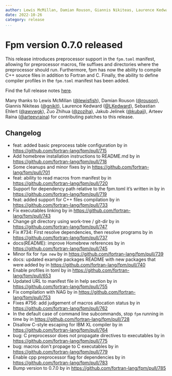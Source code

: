 ```yaml
---
author: Lewis McMillan, Damian Rouson, Giannis Nikiteas, Laurence Kedward, Sebastian Ehlert, Zuo Zhihua, Jakub Jelínek, Arteev Raina
date: 2022-10-26
category: release
...
```


# Fpm version 0.7.0 released

This release introduces preprocessor support in the `fpm.toml` manifest, allowing
for preprocessor macros, file suffixes and directories where the preprocessor should run.
Furthermore, fpm has now the ability to compile C++ source files in addition to Fortran and C.
Finally, the ability to define compiler profiles in the `fpm.toml` manifest has been added.

Find the full release notes [here](https://github.com/fortran-lang/fpm/releases/tag/v0.7.0).

Many thanks to
Lewis McMillan ([@lewisfish](https://github.com/lewisfish)),
Damian Rouson ([@rouson](https://github.com/rouson)),
Giannis Nikiteas ([@gnikit](https://github.com/gnikit)),
Laurence Kedward ([@LKedward](https://github.com/LKedward)),
Sebastian Ehlert ([@awvwgk](https://github.com/awvwgk)),
Zuo Zhihua ([@zoziha](https://github.com/zoziha)),
Jakub Jelínek ([@kubajj](https://github.com/kubajj)),
Arteev Raina ([@arteevraina](https://github.com/arteevraina))
for contributing patches to this release.

## Changelog

- feat: added basic preprocess table configuration by in <https://github.com/fortran-lang/fpm/pull/715>
- Add homebrew installation instructions to README.md by in <https://github.com/fortran-lang/fpm/pull/718>
- Some cleanups and minor fixes by in <https://github.com/fortran-lang/fpm/pull/701>
- feat: ability to read macros from manifest by in <https://github.com/fortran-lang/fpm/pull/720>
- Support for dependency path relative to the fpm.toml it’s written in by in <https://github.com/fortran-lang/fpm/pull/719>
- feat: added support for C++ files compilation by in <https://github.com/fortran-lang/fpm/pull/733>
- Fix executables linking by in <https://github.com/fortran-lang/fpm/pull/743>
- Change git directory using work-tree / git-dir by in <https://github.com/fortran-lang/fpm/pull/747>
- Fix #734: First resolve dependencies, then resolve programs by in <https://github.com/fortran-lang/fpm/pull/737>
- docs(README): improve Homebrew references by in <https://github.com/fortran-lang/fpm/pull/745>
- Minor fix for `fpm new` by in <https://github.com/fortran-lang/fpm/pull/739>
- docs: updated example packages README with new packages that were added by in <https://github.com/fortran-lang/fpm/pull/740>
- Enable profiles in toml by in <https://github.com/fortran-lang/fpm/pull/653>
- Updated URL to manifest file in help section by in <https://github.com/fortran-lang/fpm/pull/755>
- Fix compilation with NAG by in <https://github.com/fortran-lang/fpm/pull/753>
- Fixes #756: add judgement of macros allocation status by in <https://github.com/fortran-lang/fpm/pull/762>
- In the default case of command line subcommands, stop `fpm` running in time by in <https://github.com/fortran-lang/fpm/pull/728>
- Disallow C-style escaping for IBM XL compiler by in <https://github.com/fortran-lang/fpm/pull/764>
- bug: C preprocessor does not propagate directives to executables by in <https://github.com/fortran-lang/fpm/pull/775>
- bug: macros don't propage to C executables by in <https://github.com/fortran-lang/fpm/pull/779>
- Enable cpp preprocessor flag for dependencies by in <https://github.com/fortran-lang/fpm/pull/783>
- Bump version to 0.7.0 by in <https://github.com/fortran-lang/fpm/pull/785>
